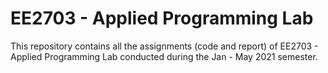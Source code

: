 # EE2703 - Applied Programming Lab
This repository contains all the assignments (code and report) of EE2703 - Applied Programming Lab conducted during the Jan - May 2021 semester.

